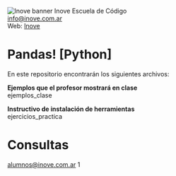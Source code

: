 ![Inove banner](/inove.jpg)
Inove Escuela de Código\
info@inove.com.ar\
Web: [Inove](http://inove.com.ar)

# Pandas! [Python]
En este repositorio encontrarán los siguientes archivos:

__Ejemplos que el profesor mostrará en clase__\
ejemplos_clase

__Instructivo de instalación de herramientas__\
ejercicios_practica

# Consultas
alumnos@inove.com.ar
1


